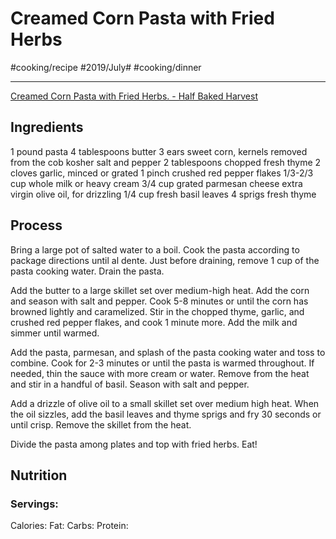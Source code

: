 # Creamed Corn Pasta with Fried Herbs
#cooking/recipe #2019/July# #cooking/dinner
- - - -
[Creamed Corn Pasta with Fried Herbs. - Half Baked Harvest](https://www.halfbakedharvest.com/creamed-corn-pasta-with-fried-herbs/#bo-recipe)

## Ingredients
1 pound pasta
4 tablespoons butter
3 ears sweet corn, kernels removed from the cob
kosher salt and pepper
2 tablespoons chopped fresh thyme
2 cloves garlic, minced or grated
1 pinch crushed red pepper flakes
1/3-2/3 cup whole milk or heavy cream
3/4 cup grated parmesan cheese
extra virgin olive oil, for drizzling
1/4 cup fresh basil leaves
4 sprigs fresh thyme

## Process
Bring a large pot of salted water to a boil. Cook the pasta according to package directions until al dente. Just before draining, remove 1 cup of the pasta cooking water. Drain the pasta.

Add the butter to a large skillet set over medium-high heat. Add the corn and season with salt and pepper. Cook 5-8 minutes or until the corn has browned lightly and caramelized. Stir in the chopped thyme, garlic, and crushed red pepper flakes, and cook 1 minute more. Add the milk and simmer until warmed. 

Add the pasta, parmesan, and splash of the pasta cooking water and toss to combine. Cook for 2-3 minutes or until the pasta is warmed throughout. If needed, thin the sauce with more cream or water. Remove from the heat and stir in a handful of basil. Season with salt and pepper. 

Add a drizzle of olive oil to a small skillet set over medium high heat. When the oil sizzles, add the basil leaves and thyme sprigs and fry 30 seconds or until crisp. Remove the skillet from the heat.

Divide the pasta among plates and top with fried herbs. Eat!

## Nutrition
### Servings:
Calories: 
Fat: 
Carbs: 
Protein: 